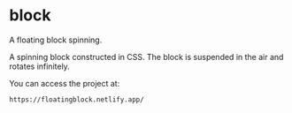 # block
A floating block spinning.

A spinning block constructed in CSS. The block is suspended in the air and rotates infinitely.

You can access the project at:
    
    https://floatingblock.netlify.app/
